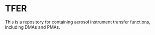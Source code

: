 
# TFER

This is a repository for containing aerosol instrument transfer functions, including DMAs and PMAs.  
